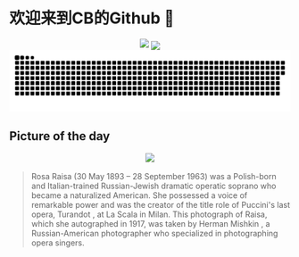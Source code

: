 
# 欢迎来到CB的Github 👋

<div align="center">
  <img height="137px" src="https://github-readme-stats.vercel.app/api?username=SuperCB&show_icons=true&theme=radical" />
   <img align="center" src="https://github-readme-stats.vercel.app/api/top-langs/?username=SuperCB&hide=javascript,html,cmake,tex&layout=compact&theme=swift" />
 
</div>


<div align="center">
    <img src="./contribution-snake/github-contribution-grid-snake.svg" />
</div>



## Picture of the day
<div align="center">
  <img width=400px src="https://upload.wikimedia.org/wikipedia/commons/thumb/0/0c/Rosa_Raisa_%281917%29_-_Archivio_Storico_Ricordi_FOTO002701_-_Restoration.jpg/450px-Rosa_Raisa_%281917%29_-_Archivio_Storico_Ricordi_FOTO002701_-_Restoration.jpg" />
</div>

>Rosa Raisa  (30 May 1893 – 28 September 1963) was a Polish-born and Italian-trained Russian-Jewish dramatic operatic  soprano  who became a naturalized American. She possessed a voice of remarkable power and was the creator of the title role of Puccini's last opera,  Turandot , at  La Scala  in Milan. This photograph of Raisa, which she autographed in 1917, was taken by  Herman Mishkin , a Russian-American photographer who specialized in photographing opera singers.


